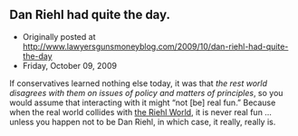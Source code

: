 ## Dan Riehl had quite the day.

 * Originally posted at http://www.lawyersgunsmoneyblog.com/2009/10/dan-riehl-had-quite-the-day
 * Friday, October 09, 2009

If conservatives learned nothing else today, it was that _the rest world disagrees with them on issues of policy and matters of principles_, so you would assume that interacting with it might “not [be] real fun.”  Because when the real world collides with [the Riehl World](http://www.riehlworldview.com/carnivorous\_conservative/), it is never real fun … unless you happen not to be Dan Riehl, in which case, it really, 
really
 is.